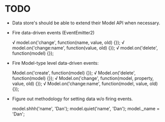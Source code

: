 TODO
====

* Data store's should be able to extend their Model API when necessary.
* Fire data-driven events (EventEmitter2)

  √ model.on('change', function(name, value, old) {});
  √ model.on('change:name', function(value, old) {});
  √ model.on('delete', function(model) {});

* Fire Model-type level data-driven events:

  Model.on('create', function(model) {});
  √ Model.on('delete', function(model) {});
  √ Model.on('change', function(model, property, value, old) {});
  √ Model.on('change:name', function(model, value, old) {});

* Figure out methodology for setting data w/o firing events.

  model.shhh('name', 'Dan');
  model.quiet('name', 'Dan');
  model._name = 'Dan';


